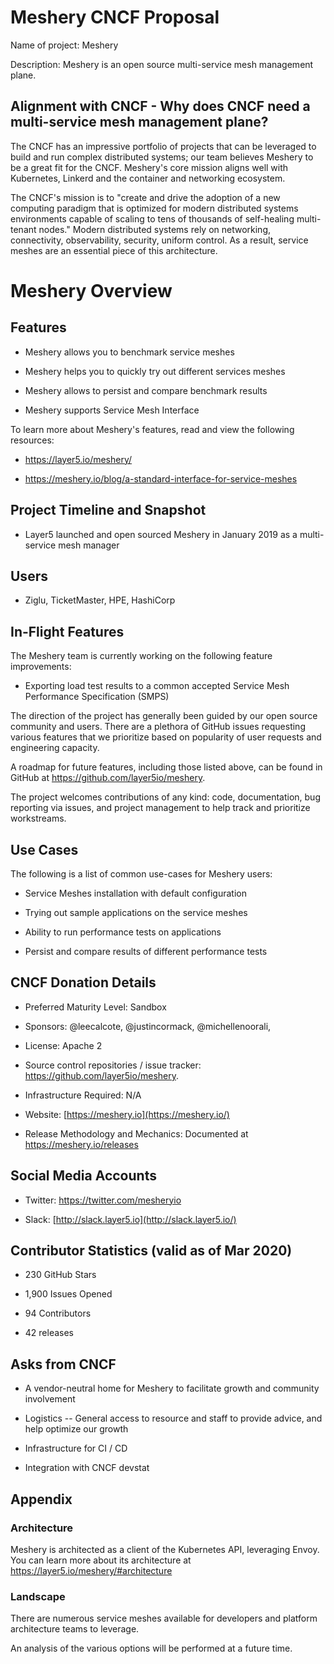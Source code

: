 # Meshery CNCF Proposal

Name of project: Meshery

Description: Meshery is an open source multi-service mesh management plane.

Alignment with CNCF - Why does CNCF need a multi-service mesh management plane?
-------------------------------------------------------------------------------
The CNCF has an impressive portfolio of projects that can be leveraged to build and run complex distributed systems; our team believes Meshery to be a great fit for the CNCF. Meshery's core mission aligns well with Kubernetes, Linkerd and the container and networking ecosystem. 

The CNCF's mission is to "create and drive the adoption of a new computing paradigm that is optimized for modern distributed systems environments capable of scaling to tens of thousands of self-healing multi-tenant nodes." Modern distributed systems rely on networking, connectivity, observability, security, uniform control. As a result, service meshes are an essential piece of this architecture.

Meshery Overview
================

Features
--------

-   Meshery allows you to benchmark service meshes

-   Meshery helps you to quickly try out different services meshes

-   Meshery allows to persist and compare benchmark results

-   Meshery supports Service Mesh Interface

To learn more about Meshery's features, read and view the following resources:

-   <https://layer5.io/meshery/>

-   <https://meshery.io/blog/a-standard-interface-for-service-meshes>

Project Timeline and Snapshot
-----------------------------

-   Layer5 launched and open sourced Meshery in January 2019 as a multi-service mesh manager

Users
-----

-   Ziglu, TicketMaster, HPE, HashiCorp

In-Flight Features
------------------

The Meshery team is currently working on the following feature improvements:

-   Exporting load test results to a common accepted Service Mesh Performance Specification (SMPS)

The direction of the project has generally been guided by our open source community and users. There are a plethora of GitHub issues requesting various features that we prioritize based on popularity of user requests and engineering capacity.

A roadmap for future features, including those listed above, can be found in GitHub at <https://github.com/layer5io/meshery>.

The project welcomes contributions of any kind: code, documentation, bug reporting via issues, and project management to help track and prioritize workstreams.

Use Cases 
----------

The following is a list of common use-cases for Meshery users:

-   Service Meshes installation with default configuration

-   Trying out sample applications on the service meshes

-   Ability to run performance tests on applications

-   Persist and compare results of different performance tests

CNCF Donation Details
---------------------

-   Preferred Maturity Level: Sandbox

-   Sponsors: @leecalcote, @justincormack, @michellenoorali,

-   License: Apache 2

-   Source control repositories / issue tracker:  <https://github.com/layer5io/meshery>.

-   Infrastructure Required: N/A

-   Website:  [https://meshery.io](https://meshery.io/)

-   Release Methodology and Mechanics: Documented at <https://meshery.io/releases>

Social Media Accounts
---------------------

-   Twitter:  <https://twitter.com/mesheryio>

-   Slack:  [http://slack.layer5.io](http://slack.layer5.io/)

Contributor Statistics (valid as of Mar 2020)
---------------------------------------------

-   230 GitHub Stars

-   1,900 Issues Opened

-   94 Contributors

-   42 releases

Asks from CNCF
--------------

-   A vendor-neutral home for Meshery to facilitate growth and community involvement

-   Logistics -- General access to resource and staff to provide advice, and help optimize our growth

-   Infrastructure for CI / CD

-   Integration with CNCF devstat

Appendix
--------

### Architecture 

Meshery is architected as a client of the Kubernetes API, leveraging Envoy. You can learn more about its architecture at <https://layer5.io/meshery/#architecture>

### Landscape

There are numerous service meshes available for developers and platform architecture teams to leverage. 

An analysis of the various options will be performed at a future time.